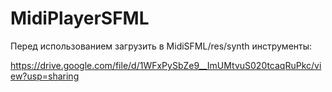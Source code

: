 # MidiPlayerSFML

Перед использованием загрузить в MidiSFML/res/synth инструменты:

https://drive.google.com/file/d/1WFxPySbZe9__ImUMtvuS020tcaqRuPkc/view?usp=sharing